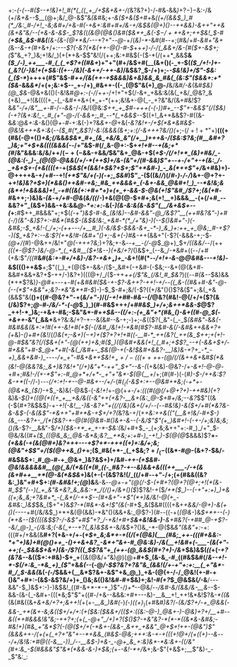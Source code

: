 +:-*(_-(_--#(*_$--+!&)+!_#(*(_((_+_/+$&+&+-/(_&?&?+)-/-#&_-_&&_)_+$?-)-$&:-/&(+/_&+&--_$__(@+;&/_@-&$"&_(&_#&;+_-&($+&($+#+_&*_((_+/(&&$_)_#(*_/&:_#-/+!_-&;&#+/+&-#(-+&+:&#+#+/&-+/&$&(_@+)()-_-++&&)-&+_+"++&_(_&+&"&/--(+&-&-&$-_$?&_(*(*(&_@(@&_()&#($&*+_&(-$_$-/+*+$_&+;+_+$&!_$-#_$($__+$&_&$-#&(___(_&-(&*_-(@+*&/-_--+?+"_--@_-+/(_&)-*-_&#(#--+;(#&/+#-*&#+"&+(*&_--&-+(_#+&+/+:_---$?(-&?(*&(++-@()-#-$_++*+)-/-/(_&&+/&-(#($+-&$+;(*$"&_+?_)&;+!&/_)(+(*+&-$$"&!(/(++;&:+#&$(-($-*(/(++*_&&$__&_($_/-)_++___-#_(_(_+$?+((#&+_)+"+"(#+/&$+#(__(&+()(-_+-$(_($_/+!-)+-(_&?(/-)&!+(+$&:((+--/&)(-&++/-++-&)_/&$&?_$-/+)+;-_-$&!&)+/$"-$&:(_($-*_)++++(#$"&$-#_++/(&(++-+$&&&)&+&)&&_&_#&(_(&:$"($&&+:+*($&-_&&_&*_/+(+;&:+$--_+-/+)_#&++-((-_(@$"&(+)_@-/__&/&#_/-&_(&#_$&)(@_$&_-@&+&(()(-&!&#_@+:-(-/_/+_+-_/+!+"+$(/-&+_+&&:&(&(_+&/_@&?_&(+&)__+!(&((((+_-(_-&#++&+(*_+-*(++;&!&+-@(_-_+?&"&/(&+#&!$?&_&"-/+/&"__+_-#-/--_&&-_/-/&/(@&:_$++_+_$_#-*+++(-(-)_)_#+_--$"+-&&$"(/($&)(-+?(&+:&!_-_#_(+"-@-/(-&&+;_#_--*(_+&&$-*-$((+!_&+*&&$?-#((&-&_&:_@_&+:&_-&()(@_+-#-_+:&(-)+?&_&+-@_+&(-*&?&!_+-/+$(*&*&#&$-@&!&++_+&+:&*(-_-($_#(*_&$?_/_-&:(&&&(&+;+:(/-&+++?&/()(_+;-$(/+!+*$"+)__(((+(#&(-@+(()_+&;(/_&&_&$&*_#+_(&_+&/&_&"(/+__)+++&-/($&:$?&;(#__&#+?_)&;+"+$+&((((&&&(-_-/+"&$-#(/_&-@+:-$+_+!+#--+(&;+*(#_/&"&&&:&/&/+$+/(-+(-$&&-+&&_/_$&"&+_@&-+$(*+$-/(/+!+*_(&)+#&/_-(@&:(-_)-_(@(@-@&&(/+/-*(++$_)+/&_-(&"+/(#-&&)$"+--+-/+"+-+(&:_/-_+&+$+-_(+&((((_+-*+(_$&$(*(&&!+$&?+$+;$"+*&#-)_-_&(*++$"+/_&+#&)+)_-_@++++&-+/+#--+!_(+*$"&/+(-)(-+;_$&#_)$"_-($((&/_/_)(/_#-)-/-/_)&+-@+?+-+_+!&)&?+$+)(*&&()++&#-+&;_#&_++&&&+_(-&+-&&_@&#+!_)_--*&!&;&(&*+!+&&&&)+!_-+#((&(+:+#+*+)+(+_+-&&-$-@&(+!$"&#_/$?+;(&(+_#-#&++;-)&)&*-(&*-+_/+#-@&_(*&*_/((_/-)+&(@(@-$+#+;&(+!__+)&&&__-(+(/+#_--&&?+"_(&$+)&&-+&:&&_@-*+:+:-_&(-*_)_(&-&:&(&_-&$"(__/&+&$_+--(*+:___#_$++_#&&&"+;+$(*(-+"_)&$-#-&_(&!&)--&#-&&"-@_/&$$?$"__(++#&?&"-)+#(-_/_)(_&"-&_)$?+:-#&*(#&$-(&$&!&:_+&#-*(*_/+"&)-)(--$()&#+"-)(-&#&;-$_+&!-(_/+;-(++---/+__#_)(-&/&$-$&&-&+_-*-)_&_)+:++_+_@&;_#-+$?-)($_+&?+:--&:$?(++_&!_#-(&#+"()+;-&+(-)___#_&_-+*+(&&+"(-$?(-&&&-+;-$_-(@+/(#_)-@&++/&!+"_@(-+++?&;_)+?&;+-&_--+__-(/-@_$_@+)_$+*_/(_(&&/-*-/(++_(((*-@$?-)&/-@-*_(_+&#__($+!&--)(+&/+?_/()&$+_(--&_/-*&#+((--/+#(+&:$"_/((_#__&#(*&:_+-#+/+&_)-/&?-+&$+_+)+$_-&*+!(#(*--_/+!+-&-_@_@&#&---+!&)_-&$((()++&$__+;$"((_)_+(@($+-&&-/($-_&#+(-+&#-(-$&;--&+(@(&+#-&&#+&&+&?+$-++/-)&?+)(((@+/_/($-++_++(/$"&_(/&!_#_$&?_)((_--#(&--_$&)&&(*+*$?&)_)-@_#+*---*+_-#(_+*&#&#($&-+-$?_-&++?-++!_-+/--((_&-((#&*+#_-&"-@-(--(*$"+&&"+;&?-*&"&*+#-$_)-)-$_$-#+;&/(-$?((+/&"()()$?&($"+;&(_+&(&&$"&(__()+((#-@&?+"-+(_&/+"-)_/(/_-+!+#_#-#_&--(/_@&?(#&!-@(/+/+($?(&(/&)$?+;_@-#-/&/-*-(-@_$_)_)(#-#&$+++/+#_#&$_)+/+;&++*&&-$_@$?_++!-*_)&;-+&+-#&;-$&"&*-#+_+$&--((/+:-(+_&"+*(#&_()-&+((#-@_$(-+&++_-&"(_&&+__&+?&:&/+?-+--&(&#--&-+;-)+;-*&*(($?(_&"-(_-_$_(&#&"-_&*&(-#&#&&(&+:+!_#(++-&!+#_(+$(-(/&#_/&!+!-*&#(#$?-#&#-&(/-&_#&++&&_+?+(+*&)-_()+#+(&!_/(*()&(+;-&+)_$(-+$_)+($?+?+!+#((-__#-*_++(&?(_++(&_$_++;+_(_+!-@-#_$&"&?(/($&_+(+"-$(@(++)+$&;_#($_)(@&#+&&(+!_(_#+;+$$?_--+(-&&+$+/-#+&&"+#-$_@+*+#(-&(_/&#+-_$&$($_@-+(-&!_$&#+&&?-__)&)&-+?+_-*_-+)_&&+&#-)_----/+_+"-#&+&*+$&!+$_++/-(((+++$+-(@_/(/(&+_+&+*&#_$(*&(&!-@(&&?&;_&+)&?&!+"(/+)&"+*-++"_$+"--&-(_(+&(&)-@&?-/+_-&+!-@-@_-+#+;_#&!-/(+-*$"+:-#_@+*+/+*-_+"+"&*-$(@(__+_/+;(#(#-)(-(#_)-$-/++&:$?&-+*((-/_/-)_---(/+:+!-+-*-@-#&*+--/+/_-(#_$(_($(-&$+:+--@&#+*&;(-+*+-(@&*&_($_/_)_-+$_-&)&(-@&$_-_(_-&!+!_+-@(+_+-/+:(((#(@(/_+_@+?+)-++#&)(_+?&)&_-$()+((@(*((+_+__+&/&((-&"++(+&?-__&+(&:_@-$+#+/&;--&?_$$"((&(-$(#+?&$&$_)-_+_-*+!(-&!__-)&-&?+"+((/(/&)(*&+(/+/--(--#&!&)-&($+/+#(*&?&-&-&$-*(-&(&*$"-*&++"+#+*&-+$+/+?(_&?&-+/(*++&:++&$(($"(__&+!&/-#+$-)(&_---&?+-_/(*($&?_-+-_@(#(@&#-#()&+-&--(-&/$"$"(+_)&#+!-(-+-/+;&)&;&;()(*&-$?-__&&"-$_/+)($&-+*_+_+-*-$&:(_&/+#+$_-_(+;&;&++"+:-#_)_/+"_$-@&/&((#+_($_((@&_&;_@&-&*&;&?__+*&;+:+#-)_-+!_)-$(@(@_$&&&)$?__+*-(+&&(-+(&(@_#+)&?+++---+_$?+*-+++((+)+:&/+;&;(@&"+$$"+/($(@++&_()+*+;($_#&(+*-_(_+$&;$?+/_(-$((&*-#_@_-(&+?-$&/-#&$&$+:_#_@-#-+_@&+_)&?&$+)+/&#-_++-(+$&#-@&!&&&&&#__(@(_&/(*&((*(#_((-_#&?-+--&)&&+&(((++___-/-+(&(&+#++__+*(@-&(*&$&_+)&(+-(-(&$?&!(/_((/+#--+"-/+;(+(#&&((&?&:_)&"+#+$+:_(_#-_&#&!+;(@_)&__&-&_--@+-+"(@(/-$-(+#+?(@+?(@+;+!(*(&-#_$$"(--)(_+_&"&+&?_&_&&:-*_/(/()+/&+()($_)$?&!-+($_/+*($_)--(-+"+:+)_)+&((+;&_&;+?&#+*_-(_&*(/-++$--(#+&+"-+$"(*+)&/&!-@(+_-&#&:_)&$_$&_($+"+)&*$?-*(#&*-&+!$"(&(*_-_#+$_&($&#((((+&+*+&&/-@+)-&(_+(_)(----*+#(/&/&$_)+*+&(@(&&)-*&"()(&&+&:_@$?-)(#--((-+(_(@&-_)&*_$+*+--(-)(*+&--($((((&$$?-/-&$"+#$"+?_/-+&!+#+$__&+&!&&-)__-&+#&?(-+#_#_@-+$?--&/_@-)_-(/&:&;(-&(_+--+?(_&)&$&+-*&/&$+?()&_-*-@($&_&"(&&"+:-_+:(((#+/+&&(&__#+?(+&-+/+-(*+$+_&;&*+-+((/(+(@&)(___(#&;_++-(((#+&&:-*+"+)&)+#(@()++_-()++&+&?_-&*+"&+-#_@&:&)-/&(__+!&#+(-___-(&(+"-++;(-_$&&_$+&+)(&-/$?((_(_$$?&"+_(++-(@_&&$(#+?+)-/&*+$&)&$(_((_+(*-+$?($&?&--*&(($+:+#&)-$+_+__((&(@&/+"&)_@_)(@+__#+$_(&-&_-#_((#&$&#(/_&--+!-*-$(/+:&_-*&_+)_($"_+&_&(--_(-@_/-$$?&?+?&"&_(&&!(/+-+"+:+:__(_+"&*-#_/_$-&&(_&(-_(-/_$&&+(__&*$?&+-&$"+&_@_)_+&-(@(+-/-/_@&!(+-#-+()&"+#+:-(&$-&$?&/+)+_()&;&(()&!&#-#+$&)+;&!-#_(+?_$_@&$&(_/_-&__/---&&"-$_)&$+:-)-)&$&!_((#-&+*-*-+_)$"-/_)+*_--@&/-*-/&#-&_/(&&/_&-__&-*-$-&&-(&-(_-&#+-(((*&;$"$"+((#-/+&--&&&:+#+---&)-__&__+!_++!&*&!$?&_-*((&_(&(#&((&+*&+&/+?+;&++!(*+(+*-__&_)&#(*-)_(-)((+)_$_)($+#&#_)&?_/-*(_&/$?+/-+_@&&(-&&-_+*(&+-&;&(($+/+/+:(+($&:($&&+/((_$+:((&:-@-)_@&+-)-@&)+?+/__+#--&((*+#&&&!&"&;-++?+;(+(_-@+"_/+)+?($()$?-+&"&?-*(*-*((&*&-&#&;-#&!+)(#&_+"&*$?(-(@($+/+(-*&+-(&&-_&++_+&&"_@+$+!++-(_@&"_)$"(&&&++-/(+(+(_+?+"&"+--*+&&_(#&$-@&;+++:&-+-+(((+!_@+/(+((+)--&_---/+/&!&:+#_@((-&__-)_)_/--__&$-)+&-_-@+_&_+:&)&*-*&:&+-((/&"(#+:&_-$(#&&&"$"&*(*&&-&-)+$&;(*+-_-&!-*+/_&+;&-$"(+&$+;__$"&)-_-_$"&:_:


